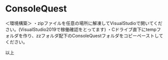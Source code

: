 # ConsoleQuest

＜環境構築＞
・zipファイルを任意の場所に解凍してVisualStudioで開いてください。(VisualStudio2019で稼働確認をとってます)
・Cドライブ直下にtempフォルダを作り、zzフォルダ配下のConsoleQuestフォルダをコピーペーストしてください。

以上
